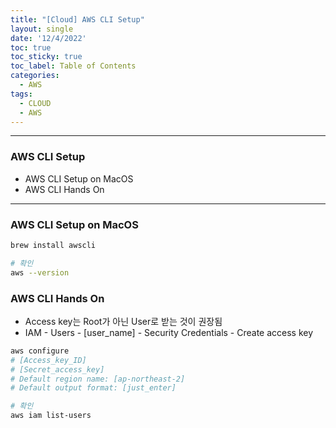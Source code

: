 ```yaml
---
title: "[Cloud] AWS CLI Setup"
layout: single
date: '12/4/2022'
toc: true
toc_sticky: true
toc_label: Table of Contents
categories:
  - AWS
tags:
  - CLOUD
  - AWS
---
```


---
### AWS CLI Setup
* AWS CLI Setup on MacOS
* AWS CLI Hands On

---

### AWS CLI Setup on MacOS

```bash
brew install awscli

# 확인
aws --version
```

### AWS CLI Hands On
* Access key는 Root가 아닌 User로 받는 것이 권장됨
* IAM - Users - [user_name] - Security Credentials - Create access key

```bash
aws configure
# [Access_key_ID]
# [Secret_access_key]
# Default region name: [ap-northeast-2]
# Default output format: [just_enter] 

# 확인
aws iam list-users

```
